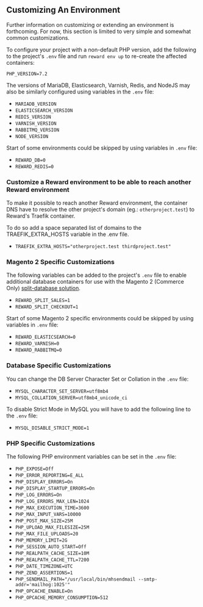 ## Customizing An Environment

Further information on customizing or extending an environment is forthcoming. For now, this section is limited to very simple and somewhat common customizations.

To configure your project with a non-default PHP version, add the following to the project's `.env` file and run `reward env up` to re-create the affected containers:

    PHP_VERSION=7.2

The versions of MariaDB, Elasticsearch, Varnish, Redis, and NodeJS may also be similarly configured using variables in the `.env` file:

* `MARIADB_VERSION`
* `ELASTICSEARCH_VERSION`
* `REDIS_VERSION`
* `VARNISH_VERSION`
* `RABBITMQ_VERSION`
* `NODE_VERSION`

Start of some environments could be skipped by using variables in `.env` file:

* `REWARD_DB=0`
* `REWARD_REDIS=0`

### Customize a Reward environment to be able to reach another Reward environment

To make it possible to reach another Reward environment, the container DNS have to resolve the other project's domain
(eg.: `otherproject.test`) to Reward's Traefik container.

To do so add a space separated list of domains to the TRAEFIK_EXTRA_HOSTS variable in the .env file.
* `TRAEFIK_EXTRA_HOSTS="otherproject.test thirdproject.test"`

### Magento 2 Specific Customizations

The following variables can be added to the project's `.env` file to enable additional database containers for use with the Magento 2 (Commerce Only) [split-database solution](https://devdocs.magento.com/guides/v2.3/config-guide/multi-master/multi-master.html).

* `REWARD_SPLIT_SALES=1`
* `REWARD_SPLIT_CHECKOUT=1`

Start of some Magento 2 specific environments could be skipped by using variables in `.env` file:

* `REWARD_ELASTICSEARCH=0`
* `REWARD_VARNISH=0`
* `REWARD_RABBITMQ=0`

### Database Specific Customizations

You can change the DB Server Character Set or Collation in the `.env` file:

* `MYSQL_CHARACTER_SET_SERVER=utf8mb4`
* `MYSQL_COLLATION_SERVER=utf8mb4_unicode_ci`

To disable Strict Mode in MySQL you will have to add the following line to the `.env` file:

* `MYSQL_DISABLE_STRICT_MODE=1`

### PHP Specific Customizations

The following PHP environment variables can be set in the `.env` file:

* `PHP_EXPOSE=Off`
* `PHP_ERROR_REPORTING=E_ALL`
* `PHP_DISPLAY_ERRORS=On`
* `PHP_DISPLAY_STARTUP_ERRORS=On`
* `PHP_LOG_ERRORS=On`
* `PHP_LOG_ERRORS_MAX_LEN=1024`
* `PHP_MAX_EXECUTION_TIME=3600`
* `PHP_MAX_INPUT_VARS=10000`
* `PHP_POST_MAX_SIZE=25M`
* `PHP_UPLOAD_MAX_FILESIZE=25M`
* `PHP_MAX_FILE_UPLOADS=20`
* `PHP_MEMORY_LIMIT=2G`
* `PHP_SESSION_AUTO_START=Off`
* `PHP_REALPATH_CACHE_SIZE=10M`
* `PHP_REALPATH_CACHE_TTL=7200`
* `PHP_DATE_TIMEZONE=UTC`
* `PHP_ZEND_ASSERTIONS=1`
* `PHP_SENDMAIL_PATH="/usr/local/bin/mhsendmail --smtp-addr='mailhog:1025'"`
* `PHP_OPCACHE_ENABLE=On`
* `PHP_OPCACHE_MEMORY_CONSUMPTION=512`
